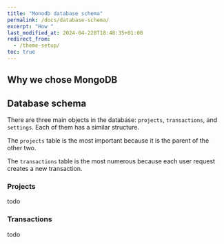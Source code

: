 ```yaml
---
title: "Monodb database schema"
permalink: /docs/database-schema/
excerpt: "How "
last_modified_at: 2024-04-228T18:48:35+01:00
redirect_from:
  - /theme-setup/
toc: true
---
```


## Why we chose MongoDB



## Database schema

There are three main objects in the database: `projects`, `transactions`, and `settings`. Each of them has a similar structure. 

The `projects` table is the most important because it is the parent of the other two. 

The `transactions` table is the most numerous because each user request creates a new transaction. 






### Projects

todo


### Transactions

todo








